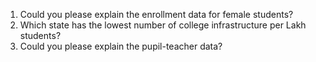 1. Could you please explain the enrollment data for female students?
2. Which state has the lowest number of college infrastructure per Lakh students?
3. Could you please explain the pupil-teacher data?